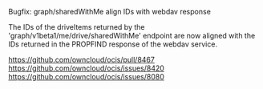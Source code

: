 Bugfix: graph/sharedWithMe align IDs with webdav response

The IDs of the driveItems returned by the 'graph/v1beta1/me/drive/sharedWithMe'
endpoint are now aligned with the IDs returned in the PROPFIND response
of the webdav service.

https://github.com/owncloud/ocis/pull/8467
https://github.com/owncloud/ocis/issues/8420
https://github.com/owncloud/ocis/issues/8080
